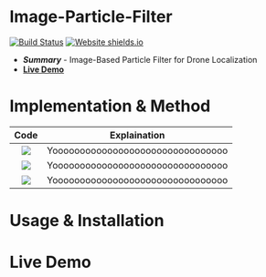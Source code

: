 # Image-Particle-Filter

[![Build Status](https://travis-ci.org/briancsavage/image-particle-filter.svg?branch=master)](https://travis-ci.org/briancsavage/image-particle-filter)
[![Website shields.io](https://img.shields.io/website-up-down-green-red/http/shields.io.svg)](https://share.streamlit.io/briancsavage/image-particle-filter/GUI.py#drone-simulation)

* ***Summary*** - Image-Based Particle Filter for Drone Localization
* [**Live Demo**](https://share.streamlit.io/briancsavage/image-particle-filter/GUI.py#drone-simulation)

# Implementation & Method

| Code | Explaination |
|:----:|:------------:|
| <img src="https://user-images.githubusercontent.com/47962267/161453030-69b3040a-175a-4d56-8db5-810d0f37ac44.png"> | Yoooooooooooooooooooooooooooooooo |
| <img src="https://user-images.githubusercontent.com/47962267/161453132-533e876d-238e-491a-8d18-cd67104f92a9.png"> | Yoooooooooooooooooooooooooooooooo |
| <img src="https://user-images.githubusercontent.com/47962267/161453137-c529feef-248b-4ed3-8fd6-71354592d8a1.png"> | Yoooooooooooooooooooooooooooooooo |



# Usage & Installation


# Live Demo



